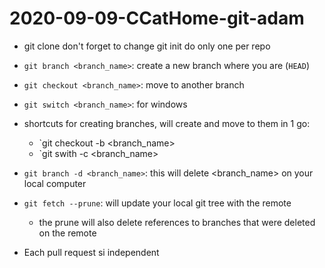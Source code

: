 # 2020-09-09-CCatHome-git-adam

- git clone <url>
	don't forget to change
	git init do only one per repo

- `git branch <branch_name>`: create a new branch where you are (`HEAD`)
- `git checkout <branch_name>`: move to another branch
 - `git switch <branch_name>`: for windows

- shortcuts for creating branches, will create and move to them in 1 go: 
	- `git checkout -b <branch_name>  
	- `git swith -c <branch_name> 
- `git branch -d <branch_name>`: this will delete <branch_name> on your local computer 
- `git fetch --prune`: will update your local git tree with the remote 
	- the prune will also delete references to branches that were deleted on the remote

- Each pull request si independent
